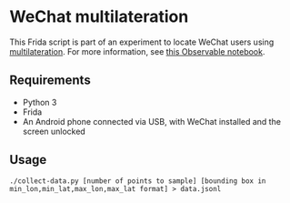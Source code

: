 # WeChat multilateration

This Frida script is part of an experiment to locate WeChat users using [multilateration](https://en.wikipedia.org/wiki/True-range_multilateration). For more information, see [this Observable notebook](https://observablehq.com/@ltrgoddard/wechat-multilateration).

## Requirements

- Python 3
- Frida
- An Android phone connected via USB, with WeChat installed and the screen unlocked

## Usage

`./collect-data.py [number of points to sample] [bounding box in min_lon,min_lat,max_lon,max_lat format] > data.jsonl`
